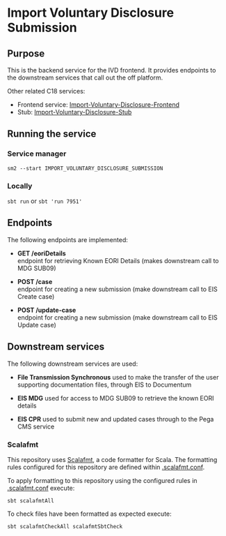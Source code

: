 # Import Voluntary Disclosure Submission

## Purpose
This is the backend service for the IVD frontend. It provides endpoints to the downstream services that call out the off platform.

Other related C18 services:
- Frontend service: [Import-Voluntary-Disclosure-Frontend](https://github.com/hmrc/import-voluntary-disclosure-frontend)
- Stub: [Import-Voluntary-Disclosure-Stub](https://github.com/hmrc/import-voluntary-disclosure-stub)

## Running the service
### Service manager
`sm2 --start IMPORT_VOLUNTARY_DISCLOSURE_SUBMISSION`
### Locally
`sbt run` or `sbt 'run 7951'`

## Endpoints
The following endpoints are implemented:


* **GET         /eoriDetails**        
  endpoint for retrieving Known EORI Details (makes downstream call to MDG SUB09)

* **POST        /case**              
  endpoint for creating a new submission (make downstream call to EIS Create case)

* **POST        /update-case**              
  endpoint for creating a new submission (make downstream call to EIS Update case)

## Downstream services
The following downstream services are used:

* **File Transmission Synchronous**
  used to make the transfer of the user supporting documentation files, through EIS to Documentum

* **EIS MDG**
  used for access to MDG SUB09 to retrieve the known EORI details

* **EIS CPR**
  used to submit new and updated cases through to the Pega CMS service

### Scalafmt
This repository uses [Scalafmt](https://scalameta.org/scalafmt/), a code formatter for Scala. The formatting rules configured for this repository are defined within [.scalafmt.conf](.scalafmt.conf).

To apply formatting to this repository using the configured rules in [.scalafmt.conf](.scalafmt.conf) execute:

 ```
 sbt scalafmtAll
 ```

To check files have been formatted as expected execute:

 ```
 sbt scalafmtCheckAll scalafmtSbtCheck
 ```